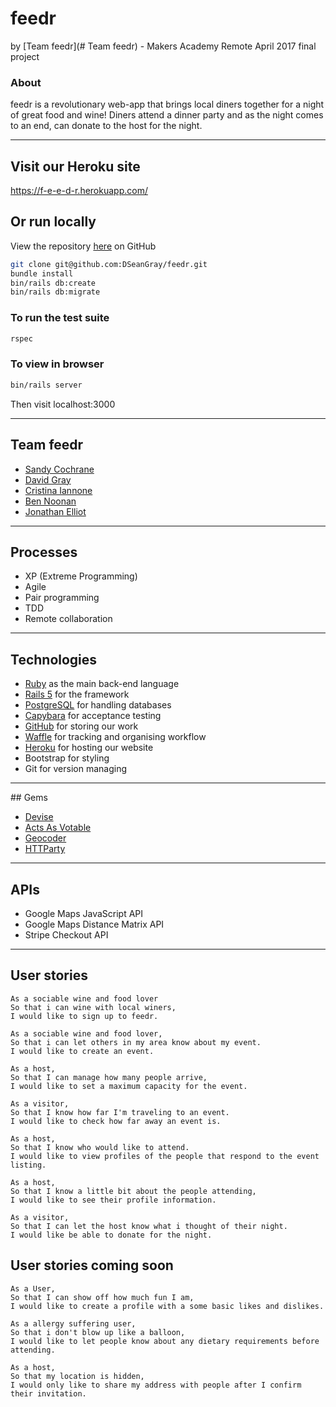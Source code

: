 # feedr
by [Team feedr](# Team feedr) - Makers Academy Remote April 2017 final project

### About
feedr is a revolutionary web-app that brings local diners together for a night of great food and wine!
Diners attend a dinner party and as the night comes to an end, can donate to the host for the night.

---
## Visit our Heroku site
https://f-e-e-d-r.herokuapp.com/

## Or run locally
View the repository [here](https://github.com/DSeanGray/feedr) on GitHub

```bash
git clone git@github.com:DSeanGray/feedr.git
bundle install
bin/rails db:create
bin/rails db:migrate
```
### To run the test suite
```bash
rspec
```

### To view in browser
```bash
bin/rails server
```
Then visit localhost:3000

---

## Team feedr

* [Sandy Cochrane](https://github.com/axcochrane)
* [David Gray](https://github.com/DSeanGray)
* [Cristina Iannone](https://github.com/enonnai)
* [Ben Noonan](https://github.com/BenNoonan1991)
* [Jonathan Elliot](https://github.com/jonathanelliot)

---
## Processes
* XP (Extreme Programming)
* Agile
* Pair programming
* TDD
* Remote collaboration

---
## Technologies

* [Ruby](https://www.ruby-lang.org/en/) as the main back-end language
* [Rails 5](http://rubyonrails.org/) for the framework
* [PostgreSQL](https://www.postgresql.org/) for handling databases
* [Capybara](https://github.com/teamcapybara/capybara) for acceptance testing
* [GitHub](https://github.com/makersacademy/acebook-remote-april-2017) for storing our work
* [Waffle](https://waffle.io/) for tracking and organising workflow
* [Heroku](https://f-e-e-d-r.herokuapp.com/) for hosting our website
* Bootstrap for styling
* Git for version managing

---

## Gems

* [Devise](https://github.com/plataformatec/devise)
* [Acts As Votable](https://github.com/ryanto/acts_as_votable)
* [Geocoder](https://github.com/alexreisner/geocoder)
* [HTTParty](https://github.com/jnunemaker/httparty)

---

## APIs

* Google Maps JavaScript API
* Google Maps Distance Matrix API
* Stripe Checkout API

---

## User stories

```
As a sociable wine and food lover
So that i can wine with local winers,
I would like to sign up to feedr.
```
```
As a sociable wine and food lover,
So that i can let others in my area know about my event.
I would like to create an event.
```
```
As a host,
So that I can manage how many people arrive,
I would like to set a maximum capacity for the event.
```
```
As a visitor,
So that I know how far I'm traveling to an event.
I would like to check how far away an event is.
```
```
As a host,
So that I know who would like to attend.
I would like to view profiles of the people that respond to the event listing.
```
```
As a host,
So that I know a little bit about the people attending,
I would like to see their profile information.
```
```
As a visitor,
So that I can let the host know what i thought of their night.
I would like be able to donate for the night.
```

## User stories coming soon

```
As a User,
So that I can show off how much fun I am,
I would like to create a profile with a some basic likes and dislikes.
```
```
As a allergy suffering user,
So that i don't blow up like a balloon,
I would like to let people know about any dietary requirements before attending.
```
```
As a host,
So that my location is hidden,
I would only like to share my address with people after I confirm their invitation.
```

